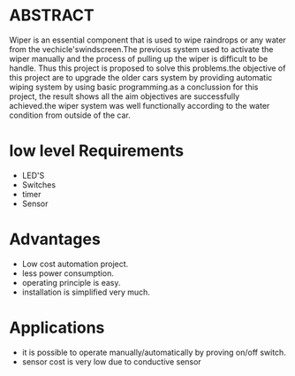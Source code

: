 # ABSTRACT
Wiper is an essential component that is used to wipe raindrops or any water from the vechicle'swindscreen.The previous system used to
activate the wiper manually and the process of pulling up the wiper is difficult to be handle. Thus this project is proposed to solve
this problems.the objective of this project are to upgrade the older cars system by providing automatic wiping system by using basic
programming.as a conclussion for this project, the result shows all the aim objectives are successfully achieved.the wiper system was
well functionally according to the water condition from outside of the car.

# low level Requirements
* LED'S
* Switches
* timer
* Sensor
# Advantages
* Low cost automation project.
* less power consumption.
* operating principle is easy.
* installation is simplified very much.
# Applications
* it is possible to operate manually/automatically by proving on/off switch.
* sensor cost is very low due to conductive sensor
